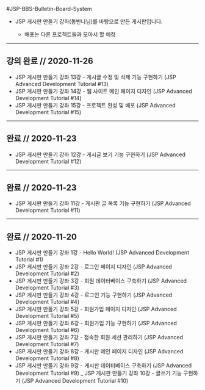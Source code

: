 #JSP-BBS-Bulletin-Board-System

- JSP 게시판 만들기 강좌(동빈나님)를 바탕으로 만든 게시판입니다.

  * 배포는 다른 프로젝트들과 모아서 할 예정

------------
강의 완료 // 2020-11-26
-
- JSP 게시판 만들기 강좌 13강 - 게시글 수정 및 삭제 기능 구현하기 (JSP Advanced Development Tutorial #13)
- JSP 게시판 만들기 강좌 14강 - 웹 사이트 메인 페이지 디자인 (JSP Advanced Development Tutorial #14)
- JSP 게시판 만들기 강좌 15강 - 프로젝트 완성 및 배포 (JSP Advanced Development Tutorial #15)
------------
완료 // 2020-11-23
-
- JSP 게시판 만들기 강좌 12강 - 게시글 보기 기능 구현하기 (JSP Advanced Development Tutorial #12)
------------
완료 // 2020-11-23
-
- JSP 게시판 만들기 강좌 11강 - 게시판 글 목록 기능 구현하기 (JSP Advanced Development Tutorial #11)

------------
완료 // 2020-11-20
-
- JSP 게시판 만들기 강좌 1강 - Hello World! (JSP Advanced Development Tutorial #1)
- JSP 게시판 만들기 강좌 2강 - 로그인 페이지 디자인 (JSP Advanced Development Tutorial #2)
- JSP 게시판 만들기 강좌 3강 - 회원 데이터베이스 구축하기 (JSP Advanced Development Tutorial #3)
- JSP 게시판 만들기 강좌 4강 - 로그인 기능 구현하기 (JSP Advanced Development Tutorial #4)
- JSP 게시판 만들기 강좌 5강 - 회원가입 페이지 디자인 (JSP Advanced Development Tutorial #5)
- JSP 게시판 만들기 강좌 6강 - 회원가입 기능 구현하기 (JSP Advanced Development Tutorial #6)
- JSP 게시판 만들기 강좌 7강 - 접속한 회원 세션 관리하기 (JSP Advanced Development Tutorial #7)
- JSP 게시판 만들기 강좌 8강 - 게시판 메인 페이지 디자인 (JSP Advanced Development Tutorial #8)
- JSP 게시판 만들기 강좌 9강 - 게시판 데이터베이스 구축하기 (JSP Advanced Development Tutorial #9)
_ JSP 게시판 만들기 강좌 10강 - 글쓰기 기능 구현하기 (JSP Advanced Development Tutorial #10)